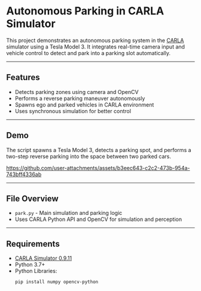 # Autonomous Parking in CARLA Simulator

This project demonstrates an autonomous parking system in the [CARLA](https://carla.org/) simulator using a Tesla Model 3. It integrates real-time camera input and vehicle control to detect and park into a parking slot automatically.

---

## Features

-  Detects parking zones using camera and OpenCV
-  Performs a reverse parking maneuver autonomously
-  Spawns ego and parked vehicles in CARLA environment
-  Uses synchronous simulation for better control

---

##  Demo

The script spawns a Tesla Model 3, detects a parking spot, and performs a two-step reverse parking into the space between two parked cars.


https://github.com/user-attachments/assets/b3eec643-c2c2-473b-954a-743bff4336ab


---

## File Overview

- `park.py` - Main simulation and parking logic
- Uses CARLA Python API and OpenCV for simulation and perception

---

##  Requirements

- [CARLA Simulator 0.9.11](https://github.com/carla-simulator/carla/releases/tag/0.9.11)
- Python 3.7+
- Python Libraries:
  ```bash
  pip install numpy opencv-python
